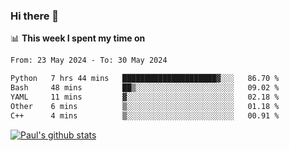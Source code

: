 ### Hi there 👋

📊 **This week I spent my time on**
<!--START_SECTION:waka-->

```txt
From: 23 May 2024 - To: 30 May 2024

Python   7 hrs 44 mins   █████████████████████▓░░░   86.70 %
Bash     48 mins         ██▒░░░░░░░░░░░░░░░░░░░░░░   09.02 %
YAML     11 mins         ▓░░░░░░░░░░░░░░░░░░░░░░░░   02.18 %
Other    6 mins          ▒░░░░░░░░░░░░░░░░░░░░░░░░   01.18 %
C++      4 mins          ▒░░░░░░░░░░░░░░░░░░░░░░░░   00.91 %
```

<!--END_SECTION:waka-->


[![Paul's github stats](https://github-readme-stats.vercel.app/api?username=mickeyouyou&theme=dracula&show_icons=true)](https://github.com/anuraghazra/github-readme-stats)
